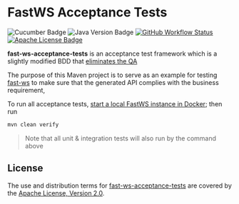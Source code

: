FastWS Acceptance Tests
=======================

![Cucumber Badge][Cucumber Badge]
![Java Version Badge][Java Version Badge]
[![GitHub Workflow Status][GitHub Workflow Status]][GitHub Workflow Status URL]
[![Apache License Badge]][Apache License, Version 2.0]

__fast-ws-acceptance-tests__ is an acceptance test framework which is a slightly modified BDD that
[eliminates the QA](https://spectrum.ieee.org/yahoos-engineers-move-to-coding-without-a-net)

The purpose of this Maven project is to serve as an example for testing [fast-ws] to make sure that the generated API
complies with the business requirement,

To run all acceptance tests, [start a local FastWS instance in Docker]; then run

```bash
mvn clean verify
```

> Note that all unit & integration tests will also run by the command above

License
-------

The use and distribution terms for [fast-ws-acceptance-tests]() are covered by the [Apache License, Version 2.0].

[Apache License Badge]: https://img.shields.io/badge/Apache%202.0-F25910.svg?style=for-the-badge&logo=Apache&logoColor=white
[Apache License, Version 2.0]: https://www.apache.org/licenses/LICENSE-2.0

[Cucumber Badge]: https://img.shields.io/badge/Cucumber-23D96C?style=for-the-badge&logo=cucumber&logoColor=white

[fast-ws]: https://github.com/QubitPi/fast-ws

[GitHub Workflow Status]: https://img.shields.io/github/actions/workflow/status/QubitPi/fast-ws-acceptance-tests/ci-cd.yml?branch=master&logo=github&style=for-the-badge
[GitHub Workflow Status URL]: https://github.com/QubitPi/fast-ws-acceptance-tests/actions/workflows/ci-cd.yaml

[Java Version Badge]: https://img.shields.io/badge/Java-17-brightgreen?style=for-the-badge&logo=OpenJDK&logoColor=white

[start a local FastWS instance in Docker]: https://fastws.qubitpi.org/docs/development#running-webservice-in-docker
